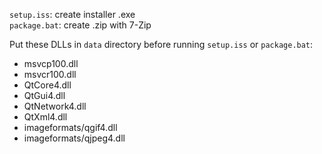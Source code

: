 `setup.iss`: create installer .exe  
`package.bat`: create .zip with 7-Zip

Put these DLLs in `data` directory before running `setup.iss` or `package.bat`:

* msvcp100.dll
* msvcr100.dll
* QtCore4.dll
* QtGui4.dll
* QtNetwork4.dll
* QtXml4.dll
* imageformats/qgif4.dll
* imageformats/qjpeg4.dll